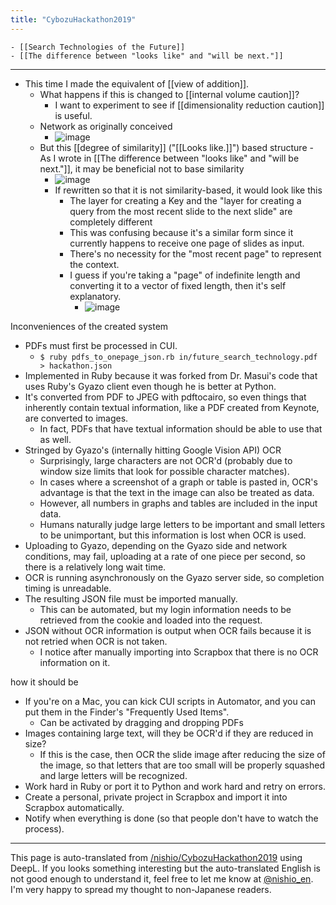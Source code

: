 ```yaml
---
title: "CybozuHackathon2019"
---
```


    - [[Search Technologies of the Future]]
    - [[The difference between "looks like" and "will be next."]]
-----
- This time I made the equivalent of [[view of addition]].
    - What happens if this is changed to [[internal volume caution]]?
        - I want to experiment to see if [[dimensionality reduction caution]] is useful.
    - Network as originally conceived
        - ![image](https://gyazo.com/6648bda7b702085a3c212337ec2041e3/thumb/1000)
    - But this [[degree of similarity]] ("[[Looks like.]]") based structure
            - As I wrote in [[The difference between "looks like" and "will be next."]], it may be beneficial not to base similarity
        - ![image](https://gyazo.com/c31f5e77f82db619a38593bfb2a8f561/thumb/1000)
        - If rewritten so that it is not similarity-based, it would look like this
            - The layer for creating a Key and the "layer for creating a query from the most recent slide to the next slide" are completely different
            - This was confusing because it's a similar form since it currently happens to receive one page of slides as input.
            - There's no necessity for the "most recent page" to represent the context.
            - I guess if you're taking a "page" of indefinite length and converting it to a vector of fixed length, then it's self explanatory.
                - ![image](https://gyazo.com/7c3137f1749202cbd5b200c5de14adca/thumb/1000)

Inconveniences of the created system
- PDFs must first be processed in CUI.
    - `$ ruby pdfs_to_onepage_json.rb in/future_search_technology.pdf > hackathon.json`
- Implemented in Ruby because it was forked from Dr. Masui's code that uses Ruby's Gyazo client even though he is better at Python.
- It's converted from PDF to JPEG with pdftocairo, so even things that inherently contain textual information, like a PDF created from Keynote, are converted to images.
    - In fact, PDFs that have textual information should be able to use that as well.
- Stringed by Gyazo's (internally hitting Google Vision API) OCR
    - Surprisingly, large characters are not OCR'd (probably due to window size limits that look for possible character matches).
    - In cases where a screenshot of a graph or table is pasted in, OCR's advantage is that the text in the image can also be treated as data.
    - However, all numbers in graphs and tables are included in the input data.
    - Humans naturally judge large letters to be important and small letters to be unimportant, but this information is lost when OCR is used.
- Uploading to Gyazo, depending on the Gyazo side and network conditions, may fail, uploading at a rate of one piece per second, so there is a relatively long wait time.
- OCR is running asynchronously on the Gyazo server side, so completion timing is unreadable.
- The resulting JSON file must be imported manually.
    - This can be automated, but my login information needs to be retrieved from the cookie and loaded into the request.
- JSON without OCR information is output when OCR fails because it is not retried when OCR is not taken.
    - I notice after manually importing into Scrapbox that there is no OCR information on it.

how it should be
- If you're on a Mac, you can kick CUI scripts in Automator, and you can put them in the Finder's "Frequently Used Items".
    - Can be activated by dragging and dropping PDFs
- Images containing large text, will they be OCR'd if they are reduced in size?
    - If this is the case, then OCR the slide image after reducing the size of the image, so that letters that are too small will be properly squashed and large letters will be recognized.
- Work hard in Ruby or port it to Python and work hard and retry on errors.
- Create a personal, private project in Scrapbox and import it into Scrapbox automatically.
- Notify when everything is done (so that people don't have to watch the process).

---
This page is auto-translated from [/nishio/CybozuHackathon2019](https://scrapbox.io/nishio/CybozuHackathon2019) using DeepL. If you looks something interesting but the auto-translated English is not good enough to understand it, feel free to let me know at [@nishio_en](https://twitter.com/nishio_en). I'm very happy to spread my thought to non-Japanese readers.